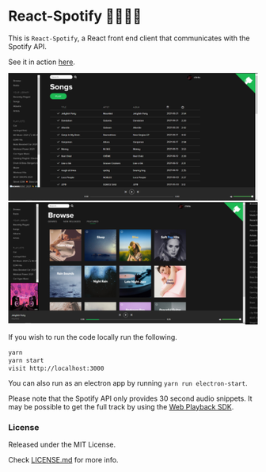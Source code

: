 # React-Spotify 🎺🎸🎻🎤

This is `React-Spotify`, a React front end client that communicates with the Spotify API.

See it in action [here](https://github.com/ETERNAL-VENOM/React-Project).

![alt text](https://github.com/ETERNAL-VENOM/React-Project/blob/main/image_2021-06-21_051128.png "Songs")
![alt text](https://github.com/ETERNAL-VENOM/React-Project/blob/main/image_2021-06-21_051352.png "Browse")

If you wish to run the code locally run the following.

```
yarn
yarn start
visit http://localhost:3000
```

You can also run as an electron app by running `yarn run electron-start`.

Please note that the Spotify API only provides 30 second audio snippets. It may be possible to get the full track by using the [Web Playback SDK](https://beta.developer.spotify.com/documentation/web-playback-sdk/).



### License

Released under the MIT License. 

Check [LICENSE.md](https://github.com/Pau1fitz/react-spotify/blob/master/LICENSE) for more info.
